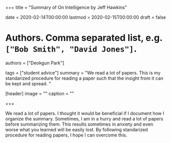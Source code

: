 +++
title = "Summary of On Intelligence by Jeff Hawkins"

date = 2020-02-14T00:00:00
lastmod = 2020-02-15T00:00:00
draft = false

# Authors. Comma separated list, e.g. `["Bob Smith", "David Jones"]`.
authors = ["Deokgun Park"]

tags = ["student advice"]
summary = "We read a lot of papers. This is my standarized procedure for reading a paper such that the insight from it can be kept and spread.  "

[header]
image = ""
caption = ""

+++

We read a lot of papers. I thought it would be beneficial if I document how I organize the summary. 
Sometimes, I am in a hurry and read a lot of papers before summarizing them. 
This results sometimes in anxiety and even worse what you learned will be easily lost. 
By following standarized procedure for reading papers, I hope I can overcome this. 
